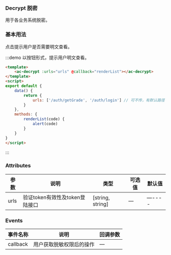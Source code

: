 ### Decrypt 脱密

用于各业务系统脱密。

### 基本用法

点击提示用户是否需要明文查看。

:::demo 以按钮形式，提示用户明文查看。
```html
<template>
    <ac-decrypt :urls="urls" @callback="renderList"></ac-decrypt>
</template>
<script>
export default {
    data() {
        return {
            urls: ['/auth/getGrade', '/auth/login'] // 可不传，有默认路径
        }
    },
    methods: {
        renderList(code) {
            alert(code)
        }
    }
}
</script>
```
:::

### Attributes
| 参数      | 说明          | 类型      | 可选值                           | 默认值  |
|---------- |-------------- |---------- |--------------------------------  |-------- |
| urls     | 验证token有效性及token登陆接口          | [string, string] | — | —---- |

### Events
| 事件名称 | 说明 | 回调参数 |
|---------- |-------- |---------- |
| callback | 用户获取脱敏权限后的操作 | — |
